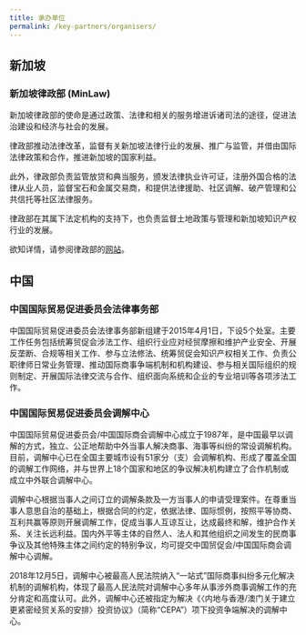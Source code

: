```yaml
---
title: 承办单位
permalink: /key-partners/organisers/
---
```


## 新加坡

### 新加坡律政部 (MinLaw)

新加坡律政部的使命是通过政策、法律和相关的服务增进诉诸司法的途径，促进法治建设和经济与社会的发展。

律政部推动法律改革，监督有关新加坡法律行业的发展、推广与监管，并借由国际法律政策和合作，推进新加坡的国家利益。

此外，律政部负责监管放贷和典当服务，颁发法律执业许可证，注册外国合格的法律从业人员，监督宝石和金属交易商，和提供法律援助、社区调解、破产管理和公共信托等社区法律服务。

律政部在其属下法定机构的支持下，也负责监督土地政策与管理和新加坡知识产权行业的发展。

欲知详情，请参阅律政部的[网站](https://www.mlaw.gov.sg/)。

## 中国

### 中国国际贸易促进委员会法律事务部

中国国际贸易促进委员会法律事务部新组建于2015年4月1日，下设5个处室。主要工作任务包括统筹贸促会涉法工作、组织行业应对经贸摩擦和维护产业安全、开展反垄断、合规等相关工作、参与立法修法、统筹贸促会知识产权相关工作、负责公职律师日常业务管理、推动国际商事争端机制和机构建设、参与相关国际组织的规则制定、开展国际法律交流与合作、组织面向系统和企业的专业培训等各项涉法工作。

### 中国国际贸易促进委员会调解中心

中国国际贸易促进委员会/中国国际商会调解中心成立于1987年，是中国最早以调解的方式，独立、公正地帮助中外当事人解决商事、海事等纠纷的常设调解机构。目前，调解中心已在全国主要城市设有51家分（支）会调解机构、形成了覆盖全国的调解工作网络，并与世界上18个国家和地区的争议解决机构建立了合作机制或成立中外联合调解中心。

调解中心根据当事人之间订立的调解条款及一方当事人的申请受理案件。在尊重当事人意思自治的基础上，根据合同的约定，依据法律、国际惯例，按照平等协商、互利共赢等原则开展调解工作，促成当事人互谅互让，达成最终和解，维护合作关系、关注长远利益。国内外平等主体的自然人、法人和其他组织之间发生的民商事争议及其他特殊主体之间约定的特别争议，均可提交中国贸促会/中国国际商会调解中心调解。

2018年12月5日，调解中心被最高人民法院纳入“一站式”国际商事纠纷多元化解决机制的调解机构，体现了最高人民法院对调解中心多年从事涉外商事调解工作的充分肯定和高度认可。此外，调解中心还被指定为解决《〈内地与香港/澳门关于建立更紧密经贸关系的安排〉投资协议》（简称“CEPA”）项下投资争端解决的调解中心。
